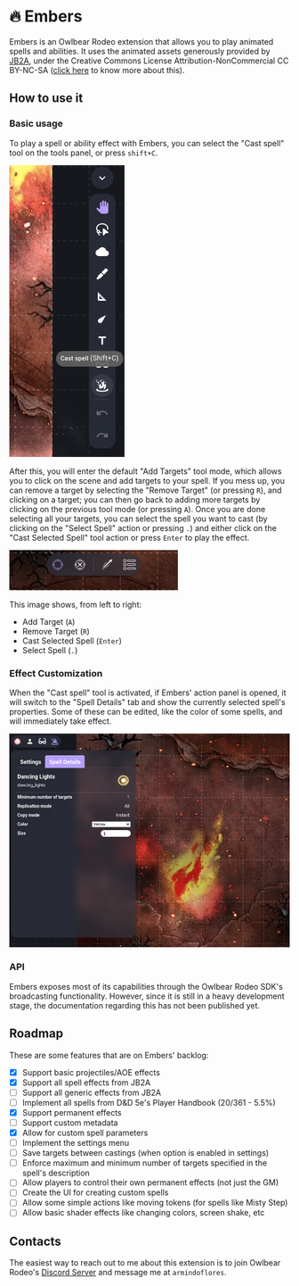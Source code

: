 # 🔥 Embers
Embers is an Owlbear Rodeo extension that allows you to play animated spells and abilities. It uses the animated assets generously provided by [JB2A](https://jb2a.com/), under the Creative Commons License Attribution-NonCommercial CC BY-NC-SA ([click here](https://creativecommons.org/licenses/by-nc-sa/4.0/) to know more about this).

## How to use it
### Basic usage
To play a spell or ability effect with Embers, you can select the "Cast spell" tool on the tools panel, or press `shift+C`.

![Tool Panel](./images/toolpanel.png)

After this, you will enter the default "Add Targets" tool mode, which allows you to click on the scene and add targets to your spell. If you mess up, you can remove a target by selecting the "Remove Target" (or pressing `R`), and clicking on a target; you can then go back to adding more targets by clicking on the previous tool mode (or pressing `A`).
Once you are done selecting all your targets, you can select the spell you want to cast (by clicking on the "Select Spell" action or pressing `.`) and either click on the "Cast Selected Spell" tool action or press `Enter` to play the effect.

![Tool Modes](./images/toolmodes.png)

This image shows, from left to right: 
* Add Target (`A`)
* Remove Target (`R`)
* Cast Selected Spell (`Enter`)
* Select Spell (`.`)

### Effect Customization
When the "Cast spell" tool is activated, if Embers' action panel is opened, it will switch to the "Spell Details" tab and show the currently selected spell's properties. Some of these can be edited, like the color of some spells, and will immediately take effect.

![Spell Details](./images/spelldetails.png)

### API
Embers exposes most of its capabilities through the Owlbear Rodeo SDK's broadcasting functionality. However, since it is still in a heavy development stage, the documentation regarding this has not been published yet.

## Roadmap
These are some features that are on Embers' backlog:

- [x] Support basic projectiles/AOE effects
- [x] Support all spell effects from JB2A
- [ ] Support all generic effects from JB2A
- [ ] Implement all spells from D&D 5e's Player Handbook (20/361 - 5.5%)
- [x] Support permanent effects
- [ ] Support custom metadata
- [x] Allow for custom spell parameters
- [ ] Implement the settings menu
- [ ] Save targets between castings (when option is enabled in settings)
- [ ] Enforce maximum and minimum number of targets specified in the spell's description
- [ ] Allow players to control their own permanent effects (not just the GM)
- [ ] Create the UI for creating custom spells
- [ ] Allow some simple actions like moving tokens (for spells like Misty Step)
- [ ] Allow basic shader effects like changing colors, screen shake, etc

## Contacts
The easiest way to reach out to me about this extension is to join Owlbear Rodeo's [Discord Server](https://discord.gg/u5RYMkV98s) and message me at `armindoflores`.
